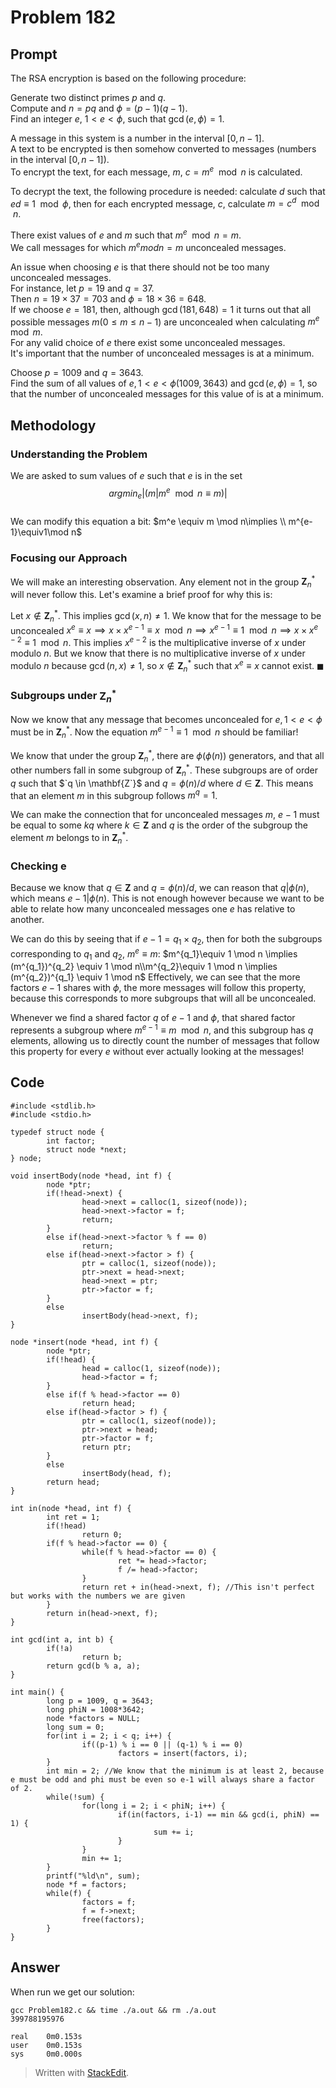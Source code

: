 ﻿
# Problem 182
## Prompt 
The RSA encryption is based on the following procedure:

Generate two distinct primes $p$ and $q$.  
Compute and $n = pq$ and $\phi =(p-1)(q-1)$.  
Find an integer $e$, $1 < e < \phi$, such that $\gcd(e,\phi) = 1$.

A message in this system is a number in the interval $[0, n-1]$.  
A text to be encrypted is then somehow converted to messages (numbers in the interval $[0, n-1]$).  
To encrypt the text, for each message, $m$, $c = m^e \mod n$ is calculated.

To decrypt the text, the following procedure is needed: calculate $d$ such that $ed \equiv 1 \mod \phi$, then for each encrypted message, $c$, calculate $m = c^d\mod n$.

There exist values of $e$ and $m$ such that $m^e \mod n = m$.  
We call messages for which $m^e mod n = m$ unconcealed messages.

An issue when choosing $e$ is that there should not be too many unconcealed messages.  
For instance, let $p=19$ and $q =37$.  
Then $n = 19\times 37=703$ and $\phi = 18\times 36 = 648$.  
If we choose $e=181$, then, although $\gcd(181, 648) = 1$ it turns out that all possible messages $m (0 \leq m \leq n-1$) are unconcealed when calculating $m^e \mod m$.  
For any valid choice of $e$ there exist some unconcealed messages.  
It's important that the number of unconcealed messages is at a minimum.

Choose $p = 1009$ and $q = 3643$.  
Find the sum of all values of $e, 1<e<\phi(1009, 3643)$ and $\gcd(e,\phi) = 1$, so that the number of unconcealed messages for this value of is at a minimum.

## Methodology
### Understanding the Problem
We are asked to sum values of $e$ such that $e$ is in the set $$argmin_e | (m | m^e \mod n \equiv m)|$$  
We can modify this equation a bit:
$m^e \equiv m \mod n\implies \\ m^{e-1}\equiv1\mod n$
### Focusing our Approach
We will make an interesting observation. Any element not in the group $\mathbf{Z}^*_n$ will never follow this. Let's examine a brief proof for why this is:

Let $`x \notin \mathbf{Z}^*_n`$. This implies $`\gcd(x,n) \neq 1`$. We know that for the message to be unconcealed $`x^e \equiv x\implies x\times x^{e-1}\equiv x \mod n\implies x^{e-1}\equiv 1 \mod n \implies x\times x^{e-2} \equiv 1 \mod n`$. This implies $`x^{e-2}`$ is the multiplicative inverse of $`x`$ under modulo $`n`$. But we know that there is no multiplicative inverse of $`x`$ under modulo $`n`$ because $`\gcd(n,x) \neq 1`$, so $`x\notin \mathbf{Z}^*_n`$ such that $`x^e \equiv x`$ cannot exist. $`\blacksquare`$
### Subgroups under $`\mathbf{Z}_n^*`$
Now we know that any message that becomes unconcealed for $`e, 1 < e < \phi`$ must be in $`\mathbf{Z}_n^*`$. Now the equation $`m^{e-1} \equiv 1 \mod n`$ should be familiar!

We know that under the group $`\mathbf{Z}_n^*`$, there are $`\phi(\phi(n))`$ generators, and that all other numbers fall in some subgroup of $`\mathbf{Z}_n^*`$. These subgroups are of order $`q`$ such that $`q \in \mathbf{Z`}$ and $`q = \phi(n) / d`$ where $`d\in \mathbf{Z}`$. This means that an element $`m`$ in this subgroup follows $`m^q = 1`$.

We can make the connection that for unconcealed messages $m$, $e-1$ must be equal to  some $kq$ where $k\in\mathbf{Z}$ and $q$ is the order of the subgroup the element $m$ belongs to in $\mathbf{Z}_n^*$. 
### Checking e
Because we know that $`q \in \mathbf{Z}`$ and $`q = \phi(n) / d`$, we can reason that $`q | \phi(n)`$, which means $`e-1 | \phi(n)`$. This is not enough however because we want to be able to relate how many unconcealed messages one $`e`$ has relative to another.

We can do this by seeing that if $`e-1 = q_1\times q_2`$, then for both the subgroups corresponding to $`q_1`$ and $`q_2`$, $`m^e \equiv m`$: 
$`m^{q_1}\equiv 1 \mod n \implies (m^{q_1})^{q_2} \equiv 1 \mod n\\m^{q_2}\equiv 1 \mod n \implies (m^{q_2})^{q_1} \equiv 1 \mod n`$ 
Effectively, we can see that the more factors $e-1$ shares with $\phi$, the more messages will follow this property, because this corresponds to more subgroups that will all be unconcealed.

Whenever we find a shared factor $`q`$ of $`e-1`$ and $`\phi`$, that shared factor represents a subgroup where $`m^{e-1} \equiv m \mod n`$, and this subgroup has $`q`$ elements, allowing us to directly count the number of messages that follow this property for every $`e`$ without ever actually looking at the messages!
## Code
	#include <stdlib.h>
	#include <stdio.h>

	typedef struct node {
	        int factor;
	        struct node *next;
	} node;

	void insertBody(node *head, int f) {
	        node *ptr;
	        if(!head->next) {
	                head->next = calloc(1, sizeof(node));
	                head->next->factor = f;
	                return;
	        }
	        else if(head->next->factor % f == 0)
	                return;
	        else if(head->next->factor > f) {
	                ptr = calloc(1, sizeof(node));
	                ptr->next = head->next;
	                head->next = ptr;
	                ptr->factor = f;
	        }
	        else
	                insertBody(head->next, f);
	}

	node *insert(node *head, int f) {
	        node *ptr;
	        if(!head) {
	                head = calloc(1, sizeof(node));
	                head->factor = f;
	        }
	        else if(f % head->factor == 0)
	                return head;
	        else if(head->factor > f) {
	                ptr = calloc(1, sizeof(node));
	                ptr->next = head;
	                ptr->factor = f;
	                return ptr;
	        }
	        else
	                insertBody(head, f);
	        return head;
	}

	int in(node *head, int f) {
	        int ret = 1;
	        if(!head)
	                return 0;
	        if(f % head->factor == 0) {
	                while(f % head->factor == 0) {
	                        ret *= head->factor;
	                        f /= head->factor;
	                }
	                return ret + in(head->next, f); //This isn't perfect but works with the numbers we are given
	        }
	        return in(head->next, f);
	}

	int gcd(int a, int b) {
	        if(!a)
	                return b;
	        return gcd(b % a, a);
	}

	int main() {
	        long p = 1009, q = 3643;
	        long phiN = 1008*3642;
	        node *factors = NULL;
	        long sum = 0;
	        for(int i = 2; i < q; i++) {
	                if((p-1) % i == 0 || (q-1) % i == 0)
	                        factors = insert(factors, i);
	        }
	        int min = 2; //We know that the minimum is at least 2, because e must be odd and phi must be even so e-1 will always share a factor of 2.
	        while(!sum) {
	                for(long i = 2; i < phiN; i++) {
	                        if(in(factors, i-1) == min && gcd(i, phiN) == 1) {
	                                sum += i;
	                        }
	                }
	                min += 1;
	        }
	        printf("%ld\n", sum);
	        node *f = factors;
	        while(f) {
	                factors = f;
	                f = f->next;
	                free(factors);
	        }
	}
## Answer
When run we get our solution:

	gcc Problem182.c && time ./a.out && rm ./a.out
	399788195976

	real    0m0.153s
	user    0m0.153s
	sys     0m0.000s

> Written with [StackEdit](https://stackedit.io/).
